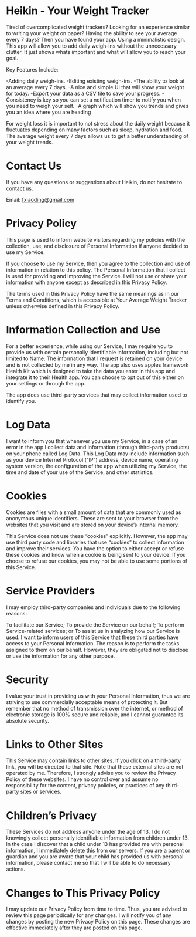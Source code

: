 # Heikin - Your Weight Tracker

Tired of overcomplicated weight trackers? Looking for an experience similar to writing your weight on paper? Having the ability to see your average every 7 days? Then you have found your app. Using a minimalistic design. This app will allow you to add daily weigh-ins without the unnecessary clutter. It just shows whats important and what will allow you to reach your goal. 

Key Features Include: 

-Adding daily weigh-ins.
-Editing existing weigh-ins.
-The ability to look at an average every 7 days.
-A nice and simple UI that will show your weight for today.
-Export your data as a CSV file to save your progress.
-Consistency is key so you can set a notification timer to notify you when you need to weigh your self.
-A graph which will show you trends and gives you an idea where you are heading

For weight loss it is important to not stress about the daily weight because it fluctuates depending on many factors such as sleep, hydration and food. The average weight every 7 days allows us to get a better understanding of your weight trends.


# Contact Us

If you have any questions or suggestions about Heikin, do not hesitate to contact us.

Email: fxiaoding@gmail.com


# Privacy Policy

This page is used to inform website visitors regarding my policies with the collection, use, and disclosure of Personal Information if anyone decided to use my Service.

If you choose to use my Service, then you agree to the collection and use of information in relation to this policy. The Personal Information that I collect is used for providing and improving the Service. I will not use or share your information with anyone except as described in this Privacy Policy.

The terms used in this Privacy Policy have the same meanings as in our Terms and Conditions, which is accessible at Your Average Weight Tracker unless otherwise defined in this Privacy Policy.

# Information Collection and Use

For a better experience, while using our Service, I may require you to provide us with certain personally identifiable information, including but not limited to Name. The information that I request is retained on your device and is not collected by me in any way. The app also uses apples framework Health Kit which is designed to take the data you enter in this app and integrate it to their Health app. You can choose to opt out of this either on your settings or through the app.

The app does use third-party services that may collect information used to identify you.

# Log Data

I want to inform you that whenever you use my Service, in a case of an error in the app I collect data and information (through third-party products) on your phone called Log Data. This Log Data may include information such as your device Internet Protocol (“IP”) address, device name, operating system version, the configuration of the app when utilizing my Service, the time and date of your use of the Service, and other statistics.

# Cookies

Cookies are files with a small amount of data that are commonly used as anonymous unique identifiers. These are sent to your browser from the websites that you visit and are stored on your device’s internal memory.

This Service does not use these “cookies” explicitly. However, the app may use third party code and libraries that use “cookies” to collect information and improve their services. You have the option to either accept or refuse these cookies and know when a cookie is being sent to your device. If you choose to refuse our cookies, you may not be able to use some portions of this Service.

# Service Providers

I may employ third-party companies and individuals due to the following reasons:

To facilitate our Service;
To provide the Service on our behalf;
To perform Service-related services; or
To assist us in analyzing how our Service is used.
I want to inform users of this Service that these third parties have access to your Personal Information. The reason is to perform the tasks assigned to them on our behalf. However, they are obligated not to disclose or use the information for any other purpose.

# Security

I value your trust in providing us with your Personal Information, thus we are striving to use commercially acceptable means of protecting it. But remember that no method of transmission over the internet, or method of electronic storage is 100% secure and reliable, and I cannot guarantee its absolute security.

# Links to Other Sites

This Service may contain links to other sites. If you click on a third-party link, you will be directed to that site. Note that these external sites are not operated by me. Therefore, I strongly advise you to review the Privacy Policy of these websites. I have no control over and assume no responsibility for the content, privacy policies, or practices of any third-party sites or services.

# Children’s Privacy

These Services do not address anyone under the age of 13. I do not knowingly collect personally identifiable information from children under 13. In the case I discover that a child under 13 has provided me with personal information, I immediately delete this from our servers. If you are a parent or guardian and you are aware that your child has provided us with personal information, please contact me so that I will be able to do necessary actions.

# Changes to This Privacy Policy

I may update our Privacy Policy from time to time. Thus, you are advised to review this page periodically for any changes. I will notify you of any changes by posting the new Privacy Policy on this page. These changes are effective immediately after they are posted on this page.

